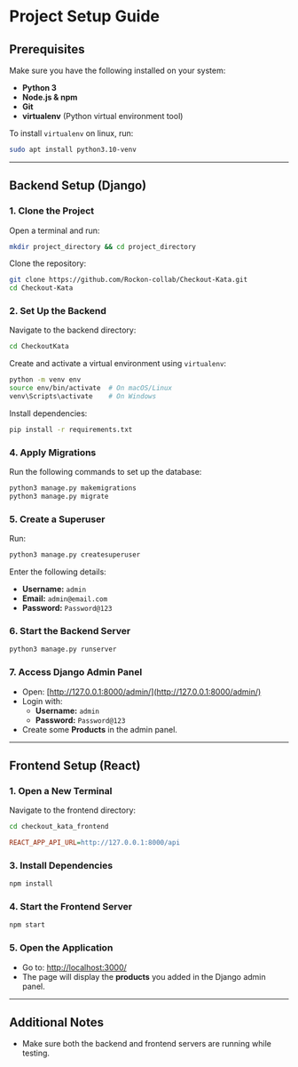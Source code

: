 # Project Setup Guide

## Prerequisites
Make sure you have the following installed on your system:
- **Python 3**
- **Node.js & npm**
- **Git**
- **virtualenv** (Python virtual environment tool)

To install `virtualenv` on linux, run: 
```sh
sudo apt install python3.10-venv
```

---

## Backend Setup (Django)

### 1. Clone the Project
Open a terminal and run:
```sh
mkdir project_directory && cd project_directory
```
Clone the repository:
```sh
git clone https://github.com/Rockon-collab/Checkout-Kata.git
cd Checkout-Kata
```

### 2. Set Up the Backend
Navigate to the backend directory:
```sh
cd CheckoutKata
```

Create and activate a virtual environment using `virtualenv`:
```sh
python -m venv env
source env/bin/activate  # On macOS/Linux
venv\Scripts\activate    # On Windows
```

Install dependencies:
```sh
pip install -r requirements.txt
```

### 4. Apply Migrations
Run the following commands to set up the database:
```sh
python3 manage.py makemigrations
python3 manage.py migrate
```

### 5. Create a Superuser
Run:
```sh
python3 manage.py createsuperuser
```
Enter the following details:
- **Username:** `admin`
- **Email:** `admin@email.com`
- **Password:** `Password@123`

### 6. Start the Backend Server
```sh
python3 manage.py runserver
```

### 7. Access Django Admin Panel
- Open: [http://127.0.0.1:8000/admin/](http://127.0.0.1:8000/admin/)
- Login with:
  - **Username:** `admin`
  - **Password:** `Password@123`
- Create some **Products** in the admin panel.

---

## Frontend Setup (React)

### 1. Open a New Terminal
Navigate to the frontend directory:
```sh
cd checkout_kata_frontend
```

```ini
REACT_APP_API_URL=http://127.0.0.1:8000/api
```

### 3. Install Dependencies
```sh
npm install
```

### 4. Start the Frontend Server
```sh
npm start
```

### 5. Open the Application
- Go to: [http://localhost:3000/](http://localhost:3000/)
- The page will display the **products** you added in the Django admin panel.

---

## Additional Notes
- Make sure both the backend and frontend servers are running while testing. 